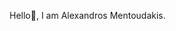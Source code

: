 Hello👋, I am Alexandros Mentoudakis.

<!---
AlexandrosMentoudakis24/AlexandrosMentoudakis24 is a ✨ special ✨ repository because its `README.md` (this file) appears on your GitHub profile.
You can click the Preview link to take a look at your changes.
--->
